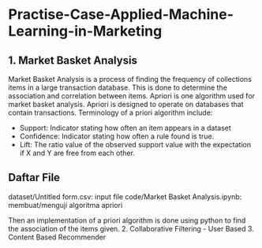 # Practise-Case-Applied-Machine-Learning-in-Marketing
## 1. Market Basket Analysis
  Market Basket Analysis is a process of finding the frequency of collections items in a large transaction database. This is done to determine the association and correlation between items.
  Apriori is one algorithm used for market basket analysis. Apriori is designed to operate on databases that contain transactions.    Terminology of a priori algorithm include:
  - Support: Indicator stating how often an item appears in a dataset
  - Confidence: Indicator stating how often a rule found is true.
  - Lift: The ratio value of the observed support value with the expectation if X and Y are free from each other.
## Daftar File
  dataset/Untitled form.csv: input file
  code/Market Basket Analysis.ipynb: membuat/menguji algoritma apriori

Then an implementation of a priori algorithm is done using python to find the association of the items given.
2. Collaborative Filtering - User Based
3. Content Based Recommender
